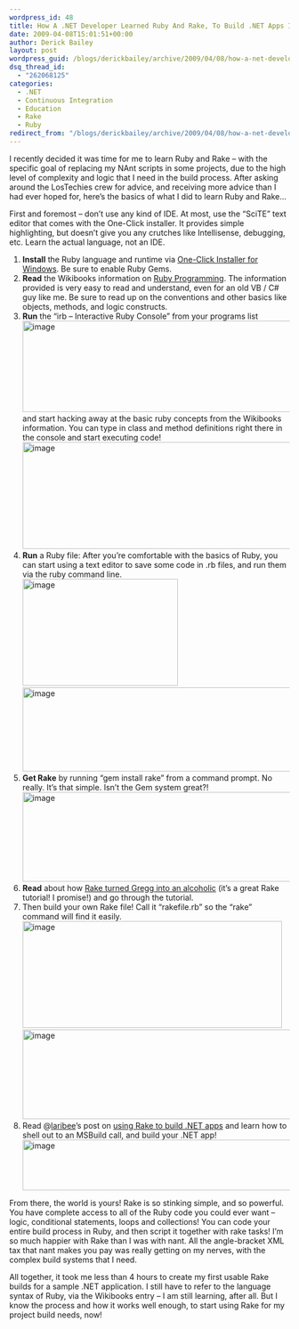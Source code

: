 ```yaml
---
wordpress_id: 48
title: How A .NET Developer Learned Ruby And Rake, To Build .NET Apps In Windows
date: 2009-04-08T15:01:51+00:00
author: Derick Bailey
layout: post
wordpress_guid: /blogs/derickbailey/archive/2009/04/08/how-a-net-developer-learned-ruby-and-rake-to-build-net-apps-in-windows.aspx
dsq_thread_id:
  - "262068125"
categories:
  - .NET
  - Continuous Integration
  - Education
  - Rake
  - Ruby
redirect_from: "/blogs/derickbailey/archive/2009/04/08/how-a-net-developer-learned-ruby-and-rake-to-build-net-apps-in-windows.aspx/"
---
```

I recently decided it was time for me to learn Ruby and Rake – with the specific goal of replacing my NAnt scripts in some projects, due to the high level of complexity and logic that I need in the build process. After asking around the LosTechies crew for advice, and receiving more advice than I had ever hoped for, here’s the basics of what I did to learn Ruby and Rake…

First and foremost – don’t use any kind of IDE. At most, use the “SciTE” text editor that comes with the One-Click installer. It provides simple highlighting, but doesn’t give you any crutches like Intellisense, debugging, etc. Learn the actual language, not an IDE.

  1. **Install** the Ruby language and runtime via <a href="http://rubyforge.org/projects/rubyinstaller/" target="_blank">One-Click Installer for Windows</a>. Be sure to enable Ruby Gems. 
  2. **Read** the Wikibooks information on <a href="http://en.wikibooks.org/wiki/Ruby_Programming" target="_blank">Ruby Programming</a>. The information provided is very easy to read and understand, even for an old VB / C# guy like me. Be sure to read up on the conventions and other basics like objects, methods, and logic constructs.&#160;&#160; 
  3. **Run** the “irb &#8211; Interactive Ruby Console” from your programs list   
    [<img style="border-right: 0px;border-top: 0px;border-left: 0px;border-bottom: 0px" height="164" alt="image" src="http://lostechies.com/derickbailey/files/2011/03/image_thumb_219C19E4.png" width="489" border="0" />](http://lostechies.com/derickbailey/files/2011/03/image_118D4B2D.png)   
    and start hacking away at the basic ruby concepts from the Wikibooks information. You can type in class and method definitions right there in the console and start executing code!   
    [<img style="border-right: 0px;border-top: 0px;border-left: 0px;border-bottom: 0px" height="192" alt="image" src="http://lostechies.com/derickbailey/files/2011/03/image_thumb_313EB5A6.png" width="613" border="0" />](http://lostechies.com/derickbailey/files/2011/03/image_681909EC.png) 
  4. **Run** a Ruby file: After you’re comfortable with the basics of Ruby, you can start using a text editor to save some code in .rb files, and run them via the ruby command line.   
    [<img style="border-right: 0px;border-top: 0px;border-left: 0px;border-bottom: 0px" height="192" alt="image" src="http://lostechies.com/derickbailey/files/2011/03/image_thumb_07CA7466.png" width="279" border="0" />](http://lostechies.com/derickbailey/files/2011/03/image_136031A5.png)   
    [<img style="border-right: 0px;border-top: 0px;border-left: 0px;border-bottom: 0px" height="151" alt="image" src="http://lostechies.com/derickbailey/files/2011/03/image_thumb_709EF9E7.png" width="618" border="0" />](http://lostechies.com/derickbailey/files/2011/03/image_472827F6.png) 
  5. **Get Rake** by running “gem install rake” from a command prompt. No really. It’s that simple. Isn’t the Gem system great?!   
    [<img style="border-right: 0px;border-top: 0px;border-left: 0px;border-bottom: 0px" height="161" alt="image" src="http://lostechies.com/derickbailey/files/2011/03/image_thumb_128A5C6C.png" width="618" border="0" />](http://lostechies.com/derickbailey/files/2011/03/image_7E050CED.png) 
  6. **Read** about how <a href="http://www.railsenvy.com/2007/6/11/ruby-on-rails-rake-tutorial" target="_blank">Rake turned Gregg into an alcoholic</a> (it’s a great Rake tutorial! I promise!) and go through the tutorial. 
  7. Then build your own Rake file! Call it “rakefile.rb” so the “rake” command will find it easily.   
    [<img style="border-right: 0px;border-top: 0px;border-left: 0px;border-bottom: 0px" height="192" alt="image" src="http://lostechies.com/derickbailey/files/2011/03/image_thumb_2D568278.png" width="466" border="0" />](http://lostechies.com/derickbailey/files/2011/03/image_14C6E528.png)   
    [<img style="border-right: 0px;border-top: 0px;border-left: 0px;border-bottom: 0px" height="161" alt="image" src="http://lostechies.com/derickbailey/files/2011/03/image_thumb_44185AB2.png" width="618" border="0" />](http://lostechies.com/derickbailey/files/2011/03/image_01A5B87C.png) 
  8. Read @<a href="http://twitter.com/laribee" target="_blank">laribee</a>’s post on <a href="http://codebetter.com/blogs/david_laribee/archive/2008/08/25/omg-rake.aspx" target="_blank">using Rake to build .NET apps</a> and learn how to shell out to an MSBuild call, and build your .NET app!   
    [<img style="border-right: 0px;border-top: 0px;border-left: 0px;border-bottom: 0px" height="91" alt="image" src="http://lostechies.com/derickbailey/files/2011/03/image_thumb_7EFF8D7B.png" width="604" border="0" />](http://lostechies.com/derickbailey/files/2011/03/image_316360FB.png) </p> </p> </p> 

From there, the world is yours! Rake is so stinking simple, and so powerful. You have complete access to all of the Ruby code you could ever want – logic, conditional statements, loops and collections! You can code your entire build process in Ruby, and then script it together with rake tasks! I’m so much happier with Rake than I was with nant. All the angle-bracket XML tax that nant makes you pay was really getting on my nerves, with the complex build systems that I need.

All together, it took me less than 4 hours to create my first usable Rake builds for a sample .NET application. I still have to refer to the language syntax of Ruby, via the Wikibooks entry – I am still learning, after all. But I know the process and how it works well enough, to start using Rake for my project build needs, now!